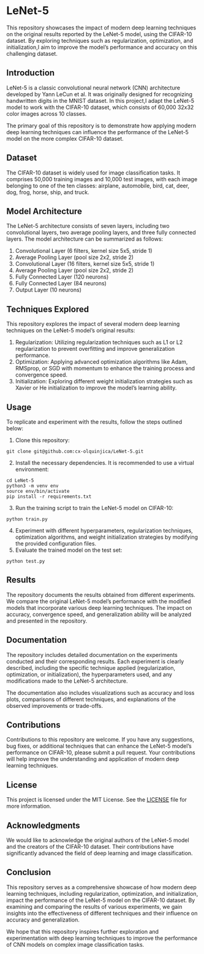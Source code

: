 # LeNet-5

This repository showcases the impact of modern deep learning techniques on the original results reported by the LeNet-5 model, using the CIFAR-10 dataset. By exploring techniques such as regularization, optimization, and initialization,I aim to improve the model’s performance and accuracy on this challenging dataset.

## Introduction

LeNet-5 is a classic convolutional neural network (CNN) architecture developed by Yann LeCun et al. It was originally designed for recognizing handwritten digits in the MNIST dataset. In this project,I adapt the LeNet-5 model to work with the CIFAR-10 dataset, which consists of 60,000 32x32 color images across 10 classes.

The primary goal of this repository is to demonstrate how applying modern deep learning techniques can influence the performance of the LeNet-5 model on the more complex CIFAR-10 dataset.

## Dataset

The CIFAR-10 dataset is widely used for image classification tasks. It comprises 50,000 training images and 10,000 test images, with each image belonging to one of the ten classes: airplane, automobile, bird, cat, deer, dog, frog, horse, ship, and truck.

## Model Architecture

The LeNet-5 architecture consists of seven layers, including two convolutional layers, two average pooling layers, and three fully connected layers. The model architecture can be summarized as follows:

 1. Convolutional Layer (6 filters, kernel size 5x5, stride 1)
 2. Average Pooling Layer (pool size 2x2, stride 2)
 3. Convolutional Layer (16 filters, kernel size 5x5, stride 1)
 4. Average Pooling Layer (pool size 2x2, stride 2)
 5. Fully Connected Layer (120 neurons)
 6. Fully Connected Layer (84 neurons)
 7. Output Layer (10 neurons)

## Techniques Explored

This repository explores the impact of several modern deep learning techniques on the LeNet-5 model’s original results:

 1. Regularization: Utilizing regularization techniques such as L1 or L2 regularization to prevent overfitting and improve generalization performance.
 2. Optimization: Applying advanced optimization algorithms like Adam, RMSprop, or SGD with momentum to enhance the training process and convergence speed.
 3. Initialization: Exploring different weight initialization strategies such as Xavier or He initialization to improve the model’s learning ability.

## Usage

To replicate and experiment with the results, follow the steps outlined below:

 1. Clone this repository:

```
git clone git@github.com:cx-olquinjica/LeNet-5.git 
```

 2. Install the necessary dependencies. It is recommended to use a virtual environment:
```
cd LeNet-5 
python3 -m venv env
source env/bin/activate
pip install -r requirements.txt
```

 3. Run the training script to train the LeNet-5 model on CIFAR-10:
```
python train.py
```

 4. Experiment with different hyperparameters, regularization techniques, optimization algorithms, and weight initialization strategies by modifying the provided configuration files.
 5. Evaluate the trained model on the test set:
```
python test.py
```


## Results

The repository documents the results obtained from different experiments. We compare the original LeNet-5 model’s performance with the modified models that incorporate various deep learning techniques. The impact on accuracy, convergence speed, and generalization ability will be analyzed and presented in the repository.

## Documentation

The repository includes detailed documentation on the experiments conducted and their corresponding results. Each experiment is clearly described, including the specific technique applied (regularization, optimization, or initialization), the hyperparameters used, and any modifications made to the LeNet-5 architecture.

The documentation also includes visualizations such as accuracy and loss plots, comparisons of different techniques, and explanations of the observed improvements or trade-offs.

## Contributions

Contributions to this repository are welcome. If you have any suggestions, bug fixes, or additional techniques that can enhance the LeNet-5 model’s performance on CIFAR-10, please submit a pull request. Your contributions will help improve the understanding and application of modern deep learning techniques.

## License

This project is licensed under the MIT License. See the [LICENSE](fhhfoh) file for more information.

## Acknowledgments

We would like to acknowledge the original authors of the LeNet-5 model and the creators of the CIFAR-10 dataset. Their contributions have significantly advanced the field of deep learning and image classification.

## Conclusion

This repository serves as a comprehensive showcase of how modern deep learning techniques, including regularization, optimization, and initialization, impact the performance of the LeNet-5 model on the CIFAR-10 dataset. By examining and comparing the results of various experiments, we gain insights into the effectiveness of different techniques and their influence on accuracy and generalization.

We hope that this repository inspires further exploration and experimentation with deep learning techniques to improve the performance of CNN models on complex image classification tasks.

